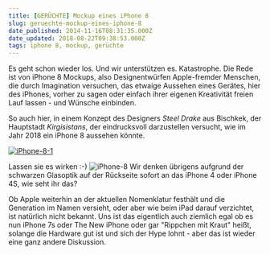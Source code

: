 ```yaml
---
title: [GERÜCHTE] Mockup eines iPhone 8
slug: geruechte-mockup-eines-iphone-8
date_published: 2014-11-16T08:31:35.000Z
date_updated: 2018-08-22T09:38:53.000Z
tags: iphone 8, mockup, gerüchte
---
```


Es geht schon wieder los. Und wir unterstützen es. Katastrophe. Die Rede ist von iPhone 8 Mockups, also Designentwürfen Apple-fremder Menschen, die durch Imagination versuchen, das etwaige Aussehen eines Gerätes, hier des iPhones, vorher zu sagen oder einfach ihrer eigenen Kreativität freien Lauf lassen - und Wünsche einbinden. 

So auch hier, in einem Konzept des Designers *Steel Drake* aus Bischkek, der Hauptstadt *Kirgisistans*, der eindrucksvoll darzustellen versucht, wie im Jahr 2018 ein iPhone 8 aussehen könnte.

[![iPhone-8-1](//picdump.thafaker.de/2014/11/iPhone-8-1-580x338.jpg)](http://picdump.thafaker.de/2014/11/iPhone-8-1.jpg)

Lassen sie es wirken :-)
![iPhone-8](//picdump.thafaker.de/2014/11/iPhone-8-580x339.jpg)
Wir denken übrigens aufgrund der schwarzen Glasoptik auf der Rückseite sofort an das iPhone 4 oder iPhone 4S, wie seht ihr das?

Ob Apple weiterhin an der aktuellen Nomenklatur festhält und die Generation im Namen versieht, oder aber wie beim iPad darauf verzichtet, ist natürlich nicht bekannt. Uns ist das eigentlich auch ziemlich egal ob es nun iPhone 7s oder The New iPhone oder gar "Rippchen mit Kraut" heißt, solange die Hardware gut ist und sich der Hype lohnt - aber das ist wieder eine ganz andere Diskussion.
